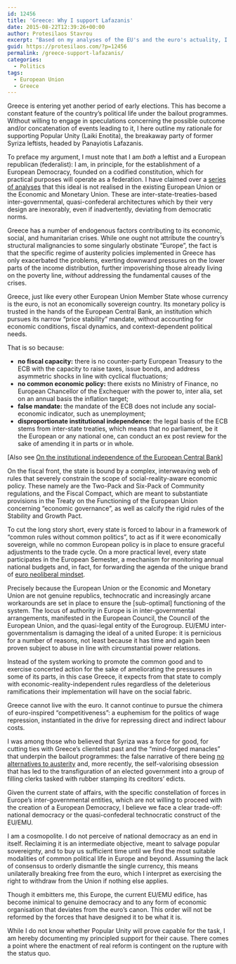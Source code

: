 ```yaml
---
id: 12456
title: 'Greece: Why I support Lafazanis'
date: 2015-08-22T12:39:26+00:00
author: Protesilaos Stavrou
excerpt: "Based on my analyses of the EU's and the euro's actuality, I do not think that any viable alternative to austerity can be pursued within their constraints."
guid: https://protesilaos.com/?p=12456
permalink: /greece-support-lafazanis/
categories:
  - Politics
tags:
  - European Union
  - Greece
---
```

Greece is entering yet another period of early elections. This has become a constant feature of the country’s political life under the bailout programmes. Without willing to engage in speculations concerning the possible outcome and/or concatenation of events leading to it, I here outline my rationale for supporting Popular Unity (Laiki Enotita), the breakaway party of former Syriza leftists, headed by Panayiotis Lafazanis.

To preface my argument, I must note that I am _both_ a leftist and a European republican (federalist): I am, in principle, for the establishment of a European Democracy, founded on a codified constitution, which for practical purposes will operate as a federation. I have claimed over a [series of analyses](https://protesilaos.com/tag/actual-europe/) that this ideal is not realised in the existing European Union or the Economic and Monetary Union. These are inter-state-treaties-based inter-governmental, quasi-confederal architectures which by their very design are inexorably, even if inadvertently, deviating from democratic norms.

Greece has a number of endogenous factors contributing to its economic, social, and humanitarian crises. While one ought not attribute the country’s structural malignancies to some singularly obstinate “Europe”, the fact is that the specific regime of austerity policies implemented in Greece has only exacerbated the problems, exerting downward pressures on the lower parts of the income distribution, further impoverishing those already living on the poverty line, _without_ addressing the fundamental causes of the crises.

Greece, just like every other European Union Member State whose currency is the euro, is not an economically sovereign country. Its monetary policy is trusted in the hands of the European Central Bank, an institution which pursues its narrow “price stability” mandate, without accounting for economic conditions, fiscal dynamics, and context-dependent political needs.

That is so because:

  * **no fiscal capacity:** there is no counter-party European Treasury to the ECB with the capacity to raise taxes, issue bonds, and address asymmetric shocks in line with cyclical fluctuations;
  * **no common economic policy:** there exists no Ministry of Finance, no European Chancellor of the Exchequer with the power to, inter alia, set on an annual basis the inflation target;
  * **false mandate:** the mandate of the ECB does not include any social-economic indicator, such as unemployment;
  * **disproportionate institutional independence:** the legal basis of the ECB stems from inter-state treaties, which means that no parliament, be it the European or any national one, can conduct an ex post review for the sake of amending it in parts or in whole.

[Also see [On the institutional independence of the European Central Bank](https://protesilaos.com/institutional-independence-ecb/)]

On the fiscal front, the state is bound by a complex, interweaving web of rules that severely constrain the scope of social-reality-aware economic policy. These namely are the Two-Pack and Six-Pack of Community regulations, and the Fiscal Compact, which are meant to substantiate provisions in the Treaty on the Functioning of the European Union concerning &#8220;economic governance&#8221;, as well as calcify the rigid rules of the Stability and Growth Pact.

To cut the long story short, every state is forced to labour in a framework of &#8220;common rules without common politics&#8221;, to act as if it were economically sovereign, while no common European policy is in place to ensure graceful adjustments to the trade cycle. On a more practical level, every state participates in the European Semester, a mechanism for monitoring annual national budgets and, in fact, for forwarding the agenda of the unique brand of [euro neoliberal mindset](https://protesilaos.com/euro-mindset-context/).

Precisely because the European Union or the Economic and Monetary Union are not genuine republics, technocratic and increasingly arcane workarounds are set in place to ensure the [sub-optimal] functioning of the system. The locus of authority in Europe is in inter-governmental arrangements, manifested in the European Council, the Council of the European Union, and the quasi-legal entity of the Eurogroup. EU/EMU inter-governmentalism is damaging the ideal of a united Europe: it is pernicious for a number of reasons, not least because it has time and again been proven subject to abuse in line with circumstantial power relations.

Instead of the system working to promote the common good and to exercise concerted action for the sake of ameliorating the pressures in some of its parts, in this case Greece, it expects from that state to comply with economic-reality-independent rules regardless of the deleterious ramifications their implementation will have on the social fabric.

Greece cannot live with the euro. It cannot continue to pursue the chimera of euro-inspired &#8220;competitiveness&#8221;: a euphemism for the politics of wage repression, instantiated in the drive for repressing direct and indirect labour costs.

I was among those who believed that Syriza was a force for good, for cutting ties with Greece&#8217;s clientelist past and the &#8220;mind-forged manacles&#8221; that underpin the bailout programmes: the false narrative of there being [no alternatives to austerity](https://protesilaos.com/inevitability-austerity/) and, more recently, the self-valorising obsession that has led to the transfiguration of an elected government into a group of filling clerks tasked with rubber stamping its creditors&#8217; edicts.

Given the current state of affairs, with the specific constellation of forces in Europe&#8217;s inter-governmental entities, which are not willing to proceed with the creation of a European Democracy, I believe we face a clear trade-off: national democracy or the quasi-confederal technocratic construct of the EU/EMU.

I am a cosmopolite. I do not perceive of national democracy as an end in itself. Reclaiming it is an intermediate objective, meant to salvage popular sovereignty, and to buy us sufficient time until we find the most suitable modalities of common political life in Europe and beyond. Assuming the lack of consensus to orderly dismantle the single currency, this means unilaterally breaking free from the euro, which I interpret as exercising the right to withdraw from the Union if nothing else applies.

Though it embitters me, this Europe, the current EU/EMU edifice, has become inimical to genuine democracy and to any form of economic organisation that deviates from the euro&#8217;s canon. This order will not be reformed by the forces that have designed it to be what it is.

While I do not know whether Popular Unity will prove capable for the task, I am hereby documenting my principled support for their cause. There comes a point where the enactment of real reform is contingent on the rupture with the status quo.